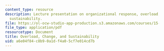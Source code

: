 ```yaml
---
content_type: resource
description: Lecture presentation on organizational response, overload, change, and
  sustainability.
file: https://ol-ocw-studio-app-production.s3.amazonaws.com/courses/15-992-s-lab-laboratory-for-sustainable-business-spring-2008/a6e04f84c8b90a1df4a05cf7e014cd7b_lec_03.pdf
file_type: application/pdf
resourcetype: Document
title: Overload, Change, and Sustainability
uid: a6e04f84-c8b9-0a1d-f4a0-5cf7e014cd7b
---
```


